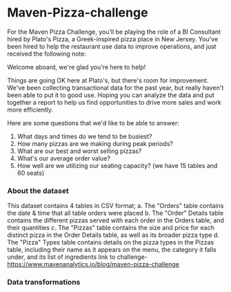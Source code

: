 # Maven-Pizza-challenge
For the Maven Pizza Challenge, you’ll be playing the role of a BI Consultant hired by Plato's Pizza, a Greek-inspired pizza place in New Jersey. You've been hired to help the restaurant use data to improve operations, and just received the following note:

Welcome aboard, we're glad you're here to help!

Things are going OK here at Plato's, but there's room for improvement. We've been collecting transactional data for the past year, but really haven't been able to put it to good use. Hoping you can analyze the data and put together a report to help us find opportunities to drive more sales and work more efficiently.

Here are some questions that we'd like to be able to answer:

1. What days and times do we tend to be busiest?
2. How many pizzas are we making during peak periods?
3. What are our best and worst selling pizzas?
4. What's our average order value?
5. How well are we utilizing our seating capacity? (we have 15 tables and 60 seats)

### About the dataset
  This dataset contains 4 tables in CSV format;
a. The "Orders" table contains the date & time that all table orders were placed
b. The "Order" Details table contains the different pizzas served with each order in the Orders table, and their quantities
c. The "Pizzas" table contains the size and price for each distinct pizza in the Order Details table, as well as its broader pizza type
d. The "Pizza" Types table contains details on the pizza types in the Pizzas table, including their name as it appears on the menu, the category it falls under, and its list of ingredients
link to challenge-https://www.mavenanalytics.io/blog/maven-pizza-challenge
### Data transformations
    
